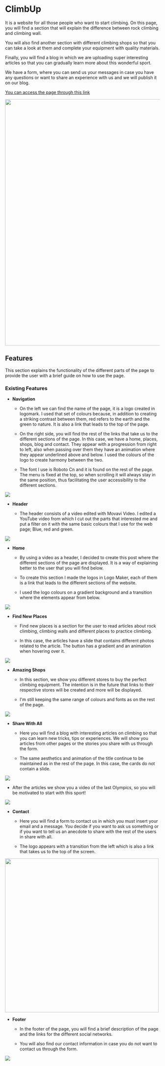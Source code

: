  # ClimbUp

It is a website for all those people who want to start climbing. On this page, you will find a section that will explain the difference between rock climbing and climbing wall.

You will also find another section with different climbing shops so that you can take a look at them and complete your equipment with quality materials.

Finally, you will find a blog in which we are uploading super interesting articles so that you can gradually learn more about this wonderful sport.

We have a form, where you can send us your messages in case you have any questions or want to share an experience with us and we will publish it on our blog.

[You can access the page through this link](https://alopmel.github.io/ClimbUp/)

<img src="assets/img/readme/climUp-responsive.png" width="800">

## Features
This section explains the functionality of the different parts of the page to provide the user with a brief guide on how to use the page.
### Existing Features

* **Navigation**

  * On the left we can find the name of the page, it is a logo created in logomark. I used that set of colours because, in addition to creating a striking contrast between them, red refers to the earth and the green to nature. It is also a link that leads to the top of the page.
     
  * On the right side, you will find the rest of the links that take us to the different sections of the page. In this case, we have a home, places, shops, blog and contact. They appear with a progression from right to left, also when passing over them they have an animation where they appear underlined above and below. I used the colours of the logo to create harmony between the two.
     
  * The font I use is Roboto Cn and it is found on the rest of the page. The menu is fixed at the top, so when scrolling it will always stay in the same position, thus facilitating the user accessibility to the different sections.

<img src="assets/img/readme/navbar.png">

* **Header**
 
  * The header consists of a video edited with Movavi Video. I edited a YouTube video from which I cut out the parts that interested me and put a filter on it with the same basic colours that I use for the web page; Blue, red and green.

<img src="assets/img/readme/video-header.png">

* **Home**

  * By using a video as a header, I decided to create this post where the different sections of the page are displayed. It is a way of explaining better to the user that you will find below.

  * To create this section I made the logos in Logo Maker, each of them is a link that leads to the different sections of the website.

  * I used the logo colours on a gradient background and a transition where the elements appear from below.

<img src="assets/img/readme/first-section.png">

* **Find New Places**

  * Find new places is a section for the user to read articles about rock climbing, climbing walls and different places to practice climbing.

  * In this case, the articles have a slide that contains different photos related to the article. The button has a gradient and an animation when hovering over it.

<img src="assets/img/readme/second-section.png">
  

* **Amazing Shops**

  * In this section, we show you different stores to buy the perfect climbing equipment. The intention is in the future that links to their respective stores will be created and more will be displayed.

  * I'm still keeping the same range of colours and fonts as on the rest of the page.

<img src="assets/img/readme/third-section.png">

* **Share With All** 

  * Here you will find a blog with interesting articles on climbing so that you can learn new tricks, tips or experiences. We will show you articles from other pages or the stories you share with us through the form.

  * The same aesthetics and animation of the title continue to be maintained as in the rest of the page. In this case, the cards do not contain a slide.

<img src="assets/img/readme/fourth-section.png">

  * After the articles we show you a video of the last Olympics, so you will be motivated to start with this sport!

<img src="assets/img/readme/fifth-sectrion.png">

* **Contact**

  * Here you will find a form to contact us in which you must insert your email and a message. You decide if you want to ask us something or if you want to tell us an anecdote to share with the rest of the users in share with all.

  * The logo appears with a transition from the left which is also a link that takes us to the top of the screen.

<img src="assets/img/readme/sixth-section.png" width="500px">

* **Footer**

  * In the footer of the page, you will find a brief description of the page and the links for the different social networks.

  * You will also find our contact information in case you do not want to contact us through the form.

<img src="assets/img/readme/seventh-section.png">

  